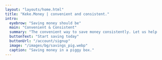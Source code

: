 ```yaml
---
layout: "layouts/home.html"
title: "Keke.Money | convenient and consistent."
intro:
  eyebrow: "Saving money should be"
  main: "Convenient & Consistent"
  summary: "The convenient way to save money consistently. Let us help you create the perfect saving lifestyle with our multi-faceted customer focused creatives."
  buttonText: "Start saving today"
  buttonUrl: "/account/signup"
  image: "/images/bg/savings_pig.webp"
  caption: "Saving money in a piggy box."
---
```

